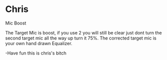# Chris
Mic Boost

The Target Mic is boost, if you use 2 you will still be clear just dont turn the second target mic all the way up turn it 75%.
The corrected target mic is your own hand drawn Equalizer.

-Have fun this is chris's bitch
